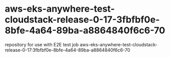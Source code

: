 # aws-eks-anywhere-test-cloudstack-release-0-17-3fbfbf0e-8bfe-4a64-89ba-a8864840f6c6-70
repository for use with E2E test job aws-eks-anywhere-test-cloudstack-release-0-17:3fbfbf0e-8bfe-4a64-89ba-a8864840f6c6-70
